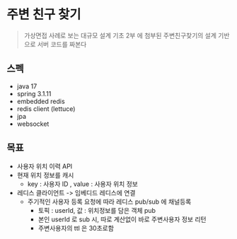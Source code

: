 # 주변 친구 찾기
> 가상면접 사례로 보는 대규모 설계 기초 2부 에 첨부된
> 주변친구찾기의 설계 기반으로 서버 코드를 짜본다

## 스펙
* java 17
* spring 3.1.11
* embedded redis
* redis client (lettuce)
* jpa
* websocket

## 목표
* 사용자 위치 이력 API
* 현재 위치 정보를 캐시 
  * key : 사용자 ID , value : 사용자 위치 정보
* 레디스 클라이언트 -> 임베디드 레디스에 연결
  * 주기적인 사용자 등록 요청에 따라 레디스 pub/sub 에 채널등록
    * 토픽 : userId, 값 : 위치정보를 담은 객체 pub
    * 본인 userId 로 sub 시, 따로 계산없이 바로 주변사용자 정보 리턴
    * 주변사용자의 ttl 은 30초로함

